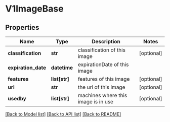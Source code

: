 # V1ImageBase

## Properties
Name | Type | Description | Notes
------------ | ------------- | ------------- | -------------
**classification** | **str** | classification of this image | [optional] 
**expiration_date** | **datetime** | expirationDate of this image | 
**features** | **list[str]** | features of this image | [optional] 
**url** | **str** | the url of this image | [optional] 
**usedby** | **list[str]** | machines where this image is in use | [optional] 

[[Back to Model list]](../README.md#documentation-for-models) [[Back to API list]](../README.md#documentation-for-api-endpoints) [[Back to README]](../README.md)


